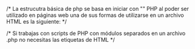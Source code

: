 /* 
La estrucutra básica de php se basa en iniciar con "<?php" y terminar con "?>"
PHP al poder ser utilizado en páginas web una de sus formas de utilizarse en un archivo HTML es la siguiente:
*/
<html>
  <head> 
    <title>Hello World PHP </title>
  </head>
  <body>
    <?php
      echo "Hello World :D";
    ?>
  </body>
</html>

/* Si trabajas con scripts de PHP con módulos separados en un archivo .php no necesitas las etiquetas de HTML */ 
<?php
  echo "Hello World :DD";
?>
